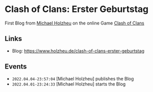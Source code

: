 # Clash of Clans: Erster Geburtstag

First Blog from [Michael Holzheu](0.md) on the online Game [Clash of Clans](2.md)

## Links

- Blog: https://www.holzheu.de/clash-of-clans-erster-geburtstag

## Events

- ```2022.04.04-23:57:04``` [Michael Holzheu] publishes the Blog
- ```2022.04.01-23:24:33``` [Michael Holzheu] starts the Blog
